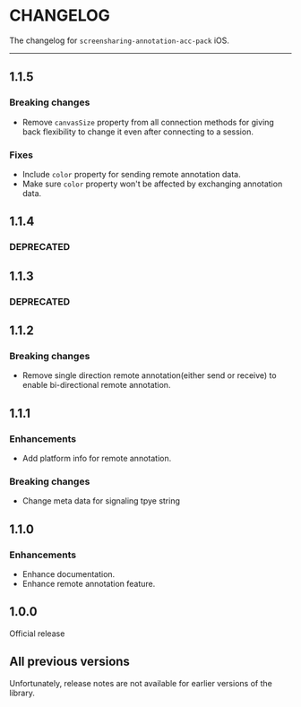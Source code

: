 # CHANGELOG

The changelog for `screensharing-annotation-acc-pack` iOS.

--------------------------------------

1.1.5
-----

### Breaking changes

- Remove `canvasSize` property from all connection methods for giving back flexibility to change it even after connecting to a session.

### Fixes

- Include `color` property for sending remote annotation data.
- Make sure `color` property won't be affected by exchanging annotation data.


1.1.4
-----

### DEPRECATED

1.1.3
-----

### DEPRECATED

1.1.2
-----

### Breaking changes

- Remove single direction remote annotation(either send or receive) to enable bi-directional remote annotation.

1.1.1
-----

### Enhancements

- Add platform info for remote annotation.

### Breaking changes

- Change meta data for signaling tpye string

1.1.0
-----

### Enhancements

- Enhance documentation.
- Enhance remote annotation feature.

1.0.0
-----

Official release

All previous versions
---------------------

Unfortunately, release notes are not available for earlier versions of the library.
